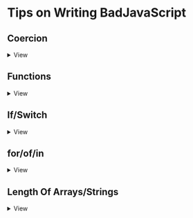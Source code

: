 # Tips on Writing BadJavaScript

## Coercion

<details>
<summary>View</summary>
 
Coercion is going to be your best freind on making your code more unreadable. Here are a few examples to help you out!

### === or the 'Strict Equal'


In javascript if we want to check if something is equal we use the '===' statement. This is great and short however it is readable. Obviously something we don't want in our BadJavaScript code.

How do we get around this?

There are two ways one with numbers, and one with strings.

#### Numbers

In javascript any number that is not 0 is true. From that we can devise if two numbers are ===. given that we have two numbers 1, 2. The most practical way to test them is with subtraction.

1 - 2 = -1 or 2 - 1 = 1 Either way javaSricpt will evaluate it to true.

2 - 2 = 0  A number that is subtracted from itself is always 0 which is always false.

```JavaScript

if (1-2){
  if any number but 0
  return 'the numbers are not equal'
}
// if 0
return 'the numbers are equal'

```

##### Strings

Strings are a lot more complicated as === makes comparisions trivial. The best way I could think of would to use localeCompare().

```JavaScript

let a = 'test'.localCompare('test')
// a equals 1 which is true.
let b = 'test'.localCompare('t')
// b equales 0 which is false

```

This works however it is readable. we could use regex to make it less so, I mean who actually learns regex :-)

```JavaScript

let text1 = 'test';
let text2 = 'test';
text2.search(new RegExp(`^${text1}$`,'g')) //Will return 0 if it matches and -1 if there are no matches
//by specifying our our regex and using it inline our code becomes more complicated and less readable.
//-1 is true and 0 is false so we need to use ! to flip that.

```

### + 

The + sign is a fun little thing in javascript. Need a integer from a string use +. Need a string from anything? use +''.

```JavaScript

let a = +"1"
//a = 1 

let b = false+""
//b = "false"

```

'+ is a very powerfull tool indeed. It allows us to use coercion effectively. 

</details>
  
## Functions

<details>
<summary>View</summary>
</details>

## If/Switch

<details>
<summary>View</summary>
</details>

## for/of/in

<details>
<summary>View</summary>
</details>

## Length Of Arrays/Strings

<details>
<summary>View</summary>


Normally we would use Object.length in order to find the length of arrays or strings. As this is bad javascript there is a better way. And its name is Object.keys(). In JS Arrays and Strings are both objects which have keys. An arrays keys are its 

```JavaScript
  
  let a = +Object.keys('I am a text').pop();
  //this will give you the length of a string or array
  //NOTE THAT THESE ARE KEYS WHICH START AT 0, SO IT IS NECCESARY TO ADD 1 TO GET THE ACTUAL LENGHT 
 
```

How does this work? Object keys returns an array of keys [1,2,3,4] for each index of a String or Array. Array.prototype.pop() returns the last index of an array. then + makes sure the returned item is an integer.

</details>


